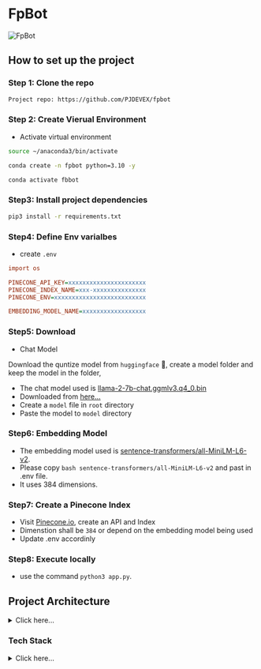 # FpBot

![FpBot](https://res.cloudinary.com/pjdevex/image/upload/v1712507574/Screenshot_2024-04-07_181503_gaskzh.png)

## How to set up the project

### Step 1: Clone the repo
```bash
Project repo: https://github.com/PJDEVEX/fpbot
```
### Step 2: Create Vierual Environment
- Activate virtual environment
```bash
source ~/anaconda3/bin/activate
```
```bash
conda create -n fpbot python=3.10 -y
```
```bash
conda activate fbbot
```

### Step3: Install project dependencies
```bash
pip3 install -r requirements.txt
```

### Step4: Define Env varialbes
- create `.env`

```ini
import os

PINECONE_API_KEY=xxxxxxxxxxxxxxxxxxxxxx
PINECONE_INDEX_NAME=xxx-xxxxxxxxxxxxxxx
PINECONE_ENV=xxxxxxxxxxxxxxxxxxxxxxxxxx

EMBEDDING_MODEL_NAME=xxxxxxxxxxxxxxxxxx

```

### Step5: Download

- Chat Model

Download the quntize model from `huggingface` :hugs:, create a model folder and keep the model in the folder, 
  - The chat model used is [llama-2-7b-chat.ggmlv3.q4_0.bin](https://huggingface.co/TheBloke/Llama-2-7B-Chat-GGML/blob/main/llama-2-7b-chat.ggmlv3.q4_0.bin) 
  - Downloaded from [here...](https://huggingface.co/TheBloke/Llama-2-7B-Chat-GGML/resolve/main/llama-2-7b-chat.ggmlv3.q4_0.bin?download=true)
  - Create a `model` file in `root` directory
  - Paste the model to `model` directory

### Step6: Embedding Model
  - The embedding model used is [sentence-transformers/all-MiniLM-L6-v2](https://huggingface.co/sentence-transformers/all-MiniLM-L6-v2). 
  - Please copy ```bash sentence-transformers/all-MiniLM-L6-v2``` and past in .env file.
  - It uses 384 dimensions.

### Step7: Create a Pinecone Index
- Visit [Pinecone.io](https://docs.pinecone.io/home), create an API and Index
- Dimenstion shall be `384` or depend on the embedding model being used
- Update .env accordinly

### Step8: Execute locally
- use the command `python3 app.py`.

## Project Architecture

<details>
  <summary>Click here...</summary>
  <img src="https://res.cloudinary.com/pjdevex/image/upload/v1712506903/Architecture_gg26gz.webp" alt="Project Architect">
</details>

### Tech Stack

<details>
<summary>Click here...</summary>

|#|Component|Dependancy/Library|version|Badge|Purpose|Ref|
|---|:---|:---|:---|:---|:---|:---|
|1|Programming Language| Python|3.8|![Python](https://img.shields.io/badge/Python-3.x-blue.svg)|Interpriter|[Python](https://www.python.org/)|
|2|Generative AI Framework(s)|LangChain|0.0.225|[![langchain](https://img.shields.io/badge/langchain-0.0.225-orange)](https://pypi.org/project/langchain/0.0.225/)|Framework for building the application with LLMs through composability|[Langchain](https://python.langchain.com/docs/get_started/introduction)
|3|"|LLamaIndex||[![LLama Index](https://img.shields.io/badge/LLama_Index-G.%20Framework-<COLOR>.svg)](https://your-link-url)|data framework for building LLM applications|[lamaIndex](https://www.llamaindex.ai/)
|4| Frontend-webapp|Flask|3.0.2|[![Flask](https://img.shields.io/badge/Flask-Web%20Framework-green)](https://flask.palletsprojects.com/)|||
|5|LLM|Meta Llama2||[![Meta LLama2](https://img.shields.io/badge/Meta_LLama2-LLM-blueviolet)](https://example.com)||[Meta Llama2](https://llama.meta.com/llama2/)|
|6|VectorDB|Pinecone|3.2.2|[![Pinecone Client](https://img.shields.io/badge/Pinecone_Client-orange?style=for-the-badge&logo=python)](https://pypi.org/project/pinecone-client/)|VectorDB|[Pinecone](https://python.langchain.com/docs/integrations/vectorstores/pinecone)|
|7|Transformer|ctransformers|0.2.5|[![ctransformers](https://img.shields.io/badge/ctransformers-v0.2.5-orange)](https://pypi.org/project/ctransformers/0.2.5/)|Python bindings for the Transformer models implemented in C/C++ using GGML library.|[C Transformers](https://python.langchain.com/docs/integrations/llms/ctransformers)|
|8|Embedding tool|sentence-transformers|2.2.2|[![sentence-transformers](https://img.shields.io/pypi/v/sentence-transformers.svg?color=orange)](https://pypi.org/project/sentence-transformers/)| Multilingual Sentence, Paragraph, and Image Embeddings using BERT & Co.|[Sentence Transformers on Hugging Face](https://python.langchain.com/docs/integrations/text_embedding/sentence_transformers)|

</details>



### 